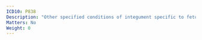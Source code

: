 ```yaml
---
ICD10: P838
Description: "Other specified conditions of integument specific to fetus and newborn"
Matters: No
Weight: 0
---
```


